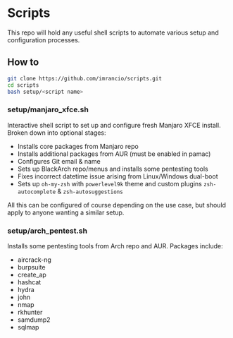 # Scripts
This repo will hold any useful shell scripts to automate various setup and configuration processes.

## How to
```sh
git clone https://github.com/imrancio/scripts.git
cd scripts
bash setup/<script name>
```

### setup/manjaro_xfce.sh
Interactive shell script to set up and configure fresh Manjaro XFCE install. Broken down into optional stages:
* Installs core packages from Manjaro repo
* Installs additional packages from AUR (must be enabled in pamac)
* Configures Git email & name
* Sets up BlackArch repo/menus and installs some pentesting tools
* Fixes incorrect datetime issue arising from Linux/Windows dual-boot
* Sets up `oh-my-zsh` with `powerlevel9k` theme and custom plugins `zsh-autocomplete` & `zsh-autosuggestions`

All this can be configured of course depending on the use case, but should apply to anyone wanting a similar setup.

### setup/arch_pentest.sh
Installs some pentesting tools from Arch repo and AUR. Packages include:
* aircrack-ng
* burpsuite
* create_ap
* hashcat
* hydra
* john
* nmap
* rkhunter
* samdump2
* sqlmap